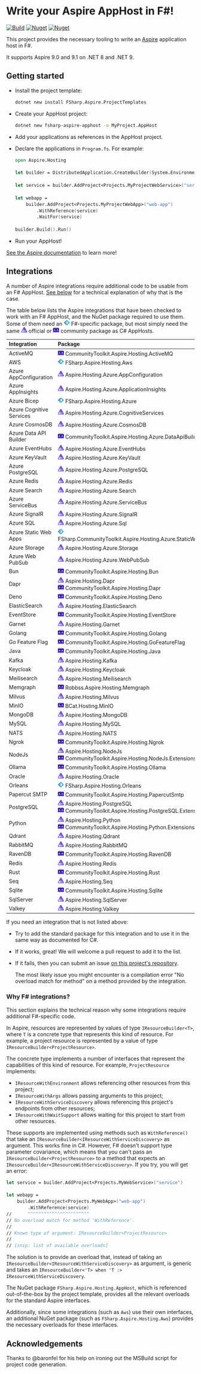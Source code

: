 # Write your Aspire AppHost in F#!

[![Build](https://github.com/tarmil/fsharp.aspire.hosting/actions/workflows/build.yml/badge.svg)](https://github.com/tarmil/fsharp.aspire.hosting/actions/workflows/build.yml)
[![Nuget](https://img.shields.io/nuget/vpre/FSharp.Aspire.ProjectTemplates?logo=nuget&label=project%20template)](https://nuget.org/packages/FSharp.Aspire.ProjectTemplates)
[![Nuget](https://img.shields.io/nuget/vpre/FSharp.Aspire.Hosting.AppHost?logo=nuget&label=core%20library)](https://nuget.org/packages/FSharp.Aspire.Hosting.AppHost)

This project provides the necessary tooling to write an [Aspire](https://learn.microsoft.com/en-us/dotnet/aspire/get-started/aspire-overview) application host in F#.

It supports Aspire 9.0 and 9.1 on .NET 8 and .NET 9.

## Getting started

* Install the project template:

    ```sh
    dotnet new install FSharp.Aspire.ProjectTemplates
    ```

* Create your AppHost project:

    ```sh
    dotnet new fsharp-aspire-apphost -o MyProject.AppHost
    ```

* Add your applications as references in the AppHost project.

* Declare the applications in `Program.fs`. For example:

    ```fsharp
    open Aspire.Hosting

    let builder = DistributedApplication.CreateBuilder(System.Environment.GetCommandLineArgs())

    let service = builder.AddProject<Projects.MyProjectWebService>("service")

    let webapp =
        builder.AddProject<Projects.MyProjectWebApp>("web-app")
            .WithReference(service)
            .WaitFor(service)

    builder.Build().Run()
    ```

* Run your AppHost!

[See the Aspire documentation](https://learn.microsoft.com/en-us/dotnet/aspire/get-started/aspire-overview) to learn more!

## Integrations

A number of Aspire integrations require additional code to be usable from an F# AppHost.
[See below](#why-f-integrations) for a technical explanation of why that is the case.

The table below lists the Aspire integrations that have been checked to work with an F# AppHost, and the NuGet package required to use them.
Some of them need an <img src="docs/FSharp.png" width="16"> F#-specific package, but most simply need the same <img src="docs/Aspire.png" width="16"> official or <img src="docs/CommunityToolkit.png" width="16"> community package as C# AppHosts.

| Integration              | Package                                                                                                                                                                      |
|:-------------------------|:-----------------------------------------------------------------------------------------------------------------------------------------------------------------------------|
| ActiveMQ                 | <img src="docs/CommunityToolkit.png" width="16"> CommunityToolkit.Aspire.Hosting.ActiveMQ                                                                                    |
| AWS                      | <img src="docs/FSharp.png" width="16"> FSharp.Aspire.Hosting.Aws                                                                                                             |
| Azure AppConfiguration   | <img src="docs/Aspire.png" width="16"> Aspire.Hosting.Azure.AppConfiguration                                                                                                 |
| Azure AppInsights        | <img src="docs/Aspire.png" width="16"> Aspire.Hosting.Azure.ApplicationInsights                                                                                              |
| Azure Bicep              | <img src="docs/FSharp.png" width="16"> FSharp.Aspire.Hosting.Azure                                                                                                           |
| Azure Cognitive Services | <img src="docs/Aspire.png" width="16"> Aspire.Hosting.Azure.CognitiveServices                                                                                                |
| Azure CosmosDB           | <img src="docs/Aspire.png" width="16"> Aspire.Hosting.Azure.CosmosDB                                                                                                         |
| Azure Data API Builder   | <img src="docs/CommunityToolkit.png" width="16"> CommunityToolkit.Aspire.Hosting.Azure.DataApiBuilder                                                                        |
| Azure EventHubs          | <img src="docs/Aspire.png" width="16"> Aspire.Hosting.Azure.EventHubs                                                                                                        |
| Azure KeyVault           | <img src="docs/Aspire.png" width="16"> Aspire.Hosting.Azure.KeyVault                                                                                                         |
| Azure PostgreSQL         | <img src="docs/Aspire.png" width="16"> Aspire.Hosting.Azure.PostgreSQL                                                                                                       |
| Azure Redis              | <img src="docs/Aspire.png" width="16"> Aspire.Hosting.Azure.Redis                                                                                                            |
| Azure Search             | <img src="docs/Aspire.png" width="16"> Aspire.Hosting.Azure.Search                                                                                                           |
| Azure ServiceBus         | <img src="docs/Aspire.png" width="16"> Aspire.Hosting.Azure.ServiceBus                                                                                                       |
| Azure SignalR            | <img src="docs/Aspire.png" width="16"> Aspire.Hosting.Azure.SignalR                                                                                                          |
| Azure SQL                | <img src="docs/Aspire.png" width="16"> Aspire.Hosting.Azure.Sql                                                                                                              |
| Azure Static Web Apps    | <img src="docs/FSharp.png" width="16"> FSharp.CommunityToolkit.Aspire.Hosting.Azure.StaticWebApps                                                                            |
| Azure Storage            | <img src="docs/Aspire.png" width="16"> Aspire.Hosting.Azure.Storage                                                                                                          |
| Azure Web PubSub         | <img src="docs/Aspire.png" width="16"> Aspire.Hosting.Azure.WebPubSub                                                                                                        |
| Bun                      | <img src="docs/CommunityToolkit.png" width="16"> CommunityToolkit.Aspire.Hosting.Bun                                                                                         |
| Dapr                     | <img src="docs/Aspire.png" width="16"> Aspire.Hosting.Dapr <br> <img src="docs/CommunityToolkit.png" width="16"> CommunityToolkit.Aspire.Hosting.Dapr                        |
| Deno                     | <img src="docs/CommunityToolkit.png" width="16"> CommunityToolkit.Aspire.Hosting.Deno                                                                                        |
| ElasticSearch            | <img src="docs/Aspire.png" width="16"> Aspire.Hosting.ElasticSearch                                                                                                          |
| EventStore               | <img src="docs/CommunityToolkit.png" width="16"> CommunityToolkit.Aspire.Hosting.EventStore                                                                                  |
| Garnet                   | <img src="docs/Aspire.png" width="16"> Aspire.Hosting.Garnet                                                                                                                 |
| Golang                   | <img src="docs/CommunityToolkit.png" width="16"> CommunityToolkit.Aspire.Hosting.Golang                                                                                      |
| Go Feature Flag          | <img src="docs/CommunityToolkit.png" width="16"> CommunityToolkit.Aspire.Hosting.GoFeatureFlag                                                                               |
| Java                     | <img src="docs/CommunityToolkit.png" width="16"> CommunityToolkit.Aspire.Hosting.Java                                                                                        |
| Kafka                    | <img src="docs/Aspire.png" width="16"> Aspire.Hosting.Kafka                                                                                                                  |
| Keycloak                 | <img src="docs/Aspire.png" width="16"> Aspire.Hosting.Keycloak                                                                                                               |
| Meilisearch              | <img src="docs/Aspire.png" width="16"> Aspire.Hosting.Meilisearch                                                                                                            |
| Memgraph                 | <img src="docs/CommunityToolkit.png" width="16"> Robbss.Aspire.Hosting.Memgraph                                                                                              |
| Milvus                   | <img src="docs/Aspire.png" width="16"> Aspire.Hosting.Milvus                                                                                                                 |
| MinIO                    | <img src="docs/CommunityToolkit.png" width="16"> BCat.Hosting.MinIO                                                                                                          |
| MongoDB                  | <img src="docs/Aspire.png" width="16"> Aspire.Hosting.MongoDB                                                                                                                |
| MySQL                    | <img src="docs/Aspire.png" width="16"> Aspire.Hosting.MySQL                                                                                                                  |
| NATS                     | <img src="docs/Aspire.png" width="16"> Aspire.Hosting.NATS                                                                                                                   |
| Ngrok                    | <img src="docs/CommunityToolkit.png" width="16"> CommunityToolkit.Aspire.Hosting.Ngrok                                                                                       |
| NodeJs                   | <img src="docs/Aspire.png" width="16"> Aspire.Hosting.NodeJs <br> <img src="docs/CommunityToolkit.png" width="16"> CommunityToolkit.Aspire.Hosting.NodeJs.Extensions         |
| Ollama                   | <img src="docs/CommunityToolkit.png" width="16"> CommunityToolkit.Aspire.Hosting.Ollama                                                                                      |
| Oracle                   | <img src="docs/Aspire.png" width="16"> Aspire.Hosting.Oracle                                                                                                                 |
| Orleans                  | <img src="docs/FSharp.png" width="16"> FSharp.Aspire.Hosting.Orleans                                                                                                         |
| Papercut SMTP            | <img src="docs/CommunityToolkit.png" width="16"> CommunityToolkit.Aspire.Hosting.PapercutSmtp                                                                                |
| PostgreSQL               | <img src="docs/Aspire.png" width="16"> Aspire.Hosting.PostgreSQL <br> <img src="docs/CommunityToolkit.png" width="16"> CommunityToolkit.Aspire.Hosting.PostgreSQL.Extensions |
| Python                   | <img src="docs/Aspire.png" width="16"> Aspire.Hosting.Python <br> <img src="docs/CommunityToolkit.png" width="16"> CommunityToolkit.Aspire.Hosting.Python.Extensions         |
| Qdrant                   | <img src="docs/Aspire.png" width="16"> Aspire.Hosting.Qdrant                                                                                                                 |
| RabbitMQ                 | <img src="docs/Aspire.png" width="16"> Aspire.Hosting.RabbitMQ                                                                                                               |
| RavenDB                  | <img src="docs/CommunityToolkit.png" width="16"> CommunityToolkit.Aspire.Hosting.RavenDB                                                                                     |
| Redis                    | <img src="docs/Aspire.png" width="16"> Aspire.Hosting.Redis                                                                                                                  |
| Rust                     | <img src="docs/CommunityToolkit.png" width="16"> CommunityToolkit.Aspire.Hosting.Rust                                                                                        |
| Seq                      | <img src="docs/Aspire.png" width="16"> Aspire.Hosting.Seq                                                                                                                    |
| Sqlite                   | <img src="docs/CommunityToolkit.png" width="16"> CommunityToolkit.Aspire.Hosting.Sqlite                                                                                      |
| SqlServer                | <img src="docs/Aspire.png" width="16"> Aspire.Hosting.SqlServer                                                                                                              |
| Valkey                   | <img src="docs/Aspire.png" width="16"> Aspire.Hosting.Valkey                                                                                                                 |

If you need an integration that is not listed above:

* Try to add the standard package for this integration and to use it in the same way as documented for C#.

* If it works, great! We will welcome a pull request to add it to the list.

* If it fails, then you can submit an issue [on this project's repository](https://github.com/Tarmil/FSharp.Aspire.Hosting/issues).

    The most likely issue you might encounter is a compilation error "No overload match for method" on a method provided by the integration.

### Why F# integrations?

This section explains the technical reason why some integrations require additional F#-specific code.

In Aspire, resources are represented by values of type `IResourceBuilder<T>`, where `T` is a concrete type that represents this kind of resource.
For example, a project resource is represented by a value of type `IResourceBuilder<ProjectResource>`.

The concrete type implements a number of interfaces that represent the capabilities of this kind of resource.
For example, `ProjectResource` implements:
* `IResourceWithEnvironment` allows referencing other resources from this project;
* `IResourceWithArgs` allows passing arguments to this project;
* `IResourceWithServiceDiscovery` allows referencing this project's endpoints from other resources;
* `IResourceWithWaitSupport` allows waiting for this project to start from other resources.

These supports are implemented using methods such as `WithReference()` that take an `IResourceBuilder<IResourceWithServiceDiscovery>` as argument.
This works fine in C#. However, F# doesn't support type parameter covariance, which means that you can't pass an `IResourceBuilder<ProjectResource>` to a method that expects an `IResourceBuilder<IResourceWithServiceDiscovery>`.
If you try, you will get an error:

```fsharp
let service = builder.AddProject<Projects.MyWebService>("service")

let webapp =
    builder.AddProject<Projects.MyWebApp>("web-app")
        .WithReference(service)
//      ^^^^^^^^^^^^^^^^^^^^^^^
// No overload match for method 'WithReference'.
//
// Known type of argument: IResourceBuilder<ProjectResource>
//
// [snip: list of available overloads]
```

The solution is to provide an overload that, instead of taking an `IResourceBuilder<IResourceWithServiceDiscovery>` as argument, is generic and takes an `IResourceBuilder<'T> when 'T :> IResourceWithServiceDiscovery`.

The NuGet package `FSharp.Aspire.Hosting.AppHost`, which is referenced out-of-the-box by the project template, provides all the relevant overloads for the standard Aspire interfaces.

Additionally, since some integrations (such as `Aws`) use their own interfaces, an additional NuGet package (such as `FSharp.Aspire.Hosting.Aws`) provides the necessary overloads for these interfaces.

## Acknowledgements

Thanks to @baronfel for his help on ironing out the MSBuild script for project code generation.
